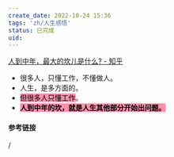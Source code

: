 ```yaml
---
create_date: 2022-10-24 15:36
tags: 'zh/人生感悟'
status: 已完成 
uid: 
---
```

[人到中年，最大的坎儿是什么? - 知乎](https://www.zhihu.com/question/548691910/answer/2684278978)

- 很多人，只懂工作，不懂做人。
- 人生，是多方面的。
- <mark style="background: #FF5582A6;">但很多人只懂工作</mark>。
- **<mark style="background: #FF5582A6;">人到中年的坎，就是人生其他部分开始出问题。</mark>**


#### 参考链接

/
